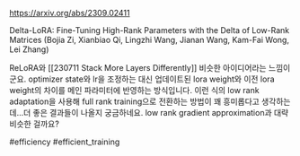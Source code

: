 https://arxiv.org/abs/2309.02411

Delta-LoRA: Fine-Tuning High-Rank Parameters with the Delta of Low-Rank Matrices (Bojia Zi, Xianbiao Qi, Lingzhi Wang, Jianan Wang, Kam-Fai Wong, Lei Zhang)

ReLoRA와 [[230711 Stack More Layers Differently]] 비슷한 아이디어라는 느낌이군요. optimizer state와 lr을 조정하는 대신 업데이트된 lora weight와 이전 lora weight의 차이를 메인 파라미터에 반영하는 방식입니다. 이런 식의 low rank adaptation을 사용해 full rank training으로 전환하는 방법이 꽤 흥미롭다고 생각하는데...더 좋은 결과들이 나올지 궁금하네요. low rank gradient approximation과 대략 비슷한 걸까요?

#efficiency #efficient_training 